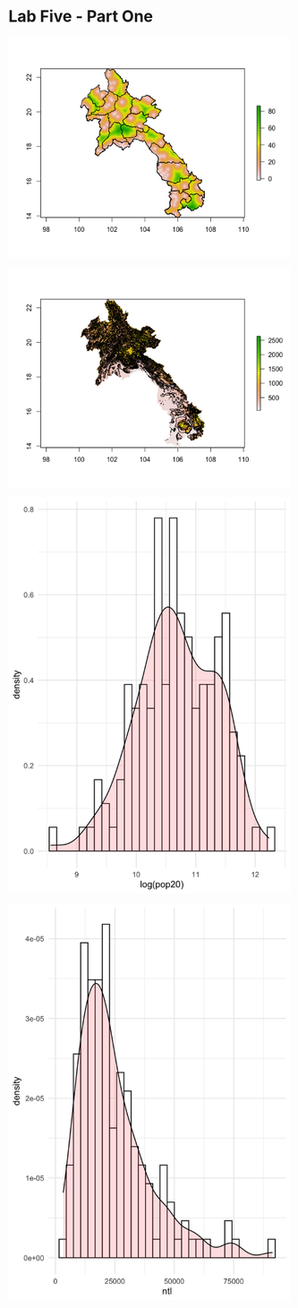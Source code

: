 # Lab Five - Part One

![](lao_p5_d1.png)

![](lao_p5_d2.png)

![](lao_logpop20_brplt.png)

![](lao_ntl_brplt.png)
